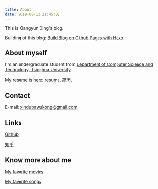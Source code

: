 ```yaml
---
title: About
date: 2019-08-13 21:45:01
---
```


This is Xiangyun Ding's blog.

Building of this blog: <a href="https://xindubawukong.github.io/2019/08/13/Build-Blog-on-Github-Pages-with-Hexo/">Build Blog on Github Pages with Hexo</a>.

## About myself

I'm an undergraduate student from <a href="http://www.cs.tsinghua.edu.cn/">Department of Computer Science and Technology, Tsinghua University</a>.

My resume is here: <a href="https://xindubawukong.github.io/resume-en">resume</a>, <a href="https://xindubawukong.github.io/resume-zh">简历</a>.

## Contact
E-mail: xindubawukong@gmail.com

## Links

<a href="https://github.com/xindubawukong">Github</a>

<a href="https://www.zhihu.com/people/xindubawukong/">知乎</a>

## Know more about me

<a href="https://xindubawukong.github.io/2019/08/17/Collection-of-Movies-I-Have-Watched/">My favorite movies</a>

<a href="https://music.163.com/#/my/m/music/playlist?id=734757162">My favorite songs
